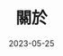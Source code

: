---
title: 關於
description: 歡迎歡迎
date: '2023-05-25'
# aliases:
#   - contact
# license: CC BY-NC-ND
# lastmod: '2020-10-09'
menu:
    main: 
        weight: -90
        params:
            icon: user
---